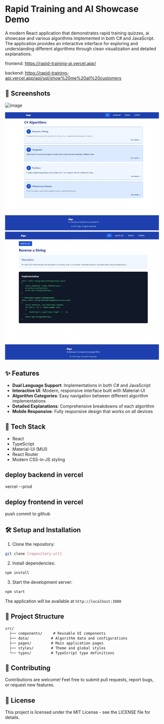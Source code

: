# Rapid Training and AI Showcase Demo

A modern React application that demonstrates rapid training quizzes, ai showcase and various algorithms implemented in both C# and JavaScript. The application provides an interactive interface for exploring and understanding different algorithms through clean visualization and detailed explanations.

frontend: https://rapid-training-ai.vercel.app/

backend: https://rapid-training-api.vercel.app/api/sql/show%20me%20all%20customers

## 📸 Screenshots

![image](https://github.com/user-attachments/assets/b7162bca-c930-4a35-8aea-9aa9b4e99afc)


![Algorithm List](screenshot.JPG)
![Algorithm Detail](screenshot2.JPG)

## ✨ Features

- **Dual Language Support**: Implementations in both C# and JavaScript
- **Interactive UI**: Modern, responsive interface built with Material-UI
- **Algorithm Categories**: Easy navigation between different algorithm implementations
- **Detailed Explanations**: Comprehensive breakdowns of each algorithm
- **Mobile Responsive**: Fully responsive design that works on all devices

## 🚀 Tech Stack

- React
- TypeScript
- Material-UI (MUI)
- React Router
- Modern CSS-in-JS styling

## deploy backend in vercel
vercel --prod

## deploy frontend in vercel
push commit to github

## 🛠️ Setup and Installation

1. Clone the repository:
```bash
git clone [repository-url]
```

2. Install dependencies:
```bash
npm install
```

3. Start the development server:
```bash
npm start
```

The application will be available at `http://localhost:3000`

## 📁 Project Structure

```
src/
  ├── components/     # Reusable UI components
  ├── data/          # Algorithm data and configurations
  ├── pages/         # Main application pages
  ├── styles/        # Theme and global styles
  └── types/         # TypeScript type definitions
```

## 🤝 Contributing

Contributions are welcome! Feel free to submit pull requests, report bugs, or request new features.

## 📝 License

This project is licensed under the MIT License - see the LICENSE file for details.
